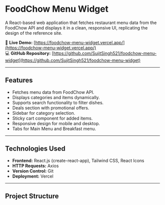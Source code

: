 # FoodChow Menu Widget

A React-based web application that fetches restaurant menu data from the FoodChow API and displays it in a clean, responsive UI, replicating the design of the reference site.

🔗 **Live Demo:** [https://foodchow-menu-widget.vercel.app/](https://foodchow-menu-widget.vercel.app/)  
💻 **GitHub Repository:** [https://github.com/SujitSingh521/foodchow-menu-widget](https://github.com/SujitSingh521/foodchow-menu-widget)

---

## Features

- Fetches menu data from FoodChow API.
- Displays categories and items dynamically.
- Supports search functionality to filter dishes.
- Deals section with promotional offers.
- Sidebar for category selection.
- Sticky cart component for added items.
- Responsive design for mobile and desktop.
- Tabs for Main Menu and Breakfast menu.

---

## Technologies Used

- **Frontend:** React.js (create-react-app), Tailwind CSS, React Icons
- **HTTP Requests:** Axios
- **Version Control:** Git
- **Deployment:** Vercel

---

## Project Structure

